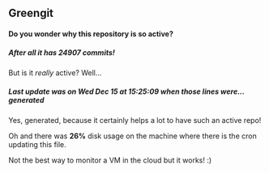## Greengit

#### Do you wonder why this repository is so active?

##### After all it has 24907 commits!

But is it *really* active? Well...

##### Last update was on Wed Dec 15 at 15:25:09 when those lines were... generated

Yes, generated, because it certainly helps a lot to have such an active repo!

Oh and there was **26%** disk usage on the machine
where there is the cron updating this file.

Not the best way to monitor a VM in the cloud but it works! :)
